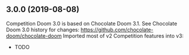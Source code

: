 ## 3.0.0 (2019-08-08)

  Competition Doom 3.0 is based on Chocolate Doom 3.1.
  See Chocolate Doom 3.0 history for changes:
  https://github.com/chocolate-doom/chocolate-doom
  Imported most of v2 Competition features into v3:
  - TODO
